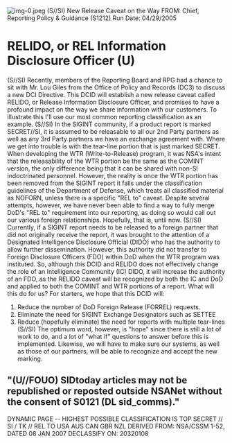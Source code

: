 ![img-0.jpeg](img-0.jpeg)
(S//SI) New Release Caveat on the Way
FROM:
Chief, Reporting Policy \& Guidance (S1212)
Run Date: 04/29/2005

# RELIDO, or REL Information Disclosure Officer (U) 

(S//SI) Recently, members of the Reporting Board and RPG had a chance to sit with Mr. Lou Giles from the Office of Policy and Records (DC3) to discuss a new DCI Directive. This DCID will establish a new release caveat called RELIDO, or Release Information Disclosure Officer, and promises to have a profound impact on the way we share information with our customers. To illustrate this I'll use our most common reporting classification as an example.
(S//SI) In the SIGINT community, if a product report is marked SECRET//SI, it is assumed to be releasable to all our 2nd Party partners as well as any 3rd Party partners we have an exchange agreement with. Where we get into trouble is with the tear-line portion that is just marked SECRET. When developing the WTR (Write-to-Release) program, it was NSA's intent that the releasability of the WTR portion be the same as the COMINT version, the only difference being that it can be shared with non-SI indoctrinated personnel. However, the reality is once the WTR portion has been removed from the SIGINT report it falls under the classification guidelines of the Department of Defense, which treats all classified material as NOFORN, unless there is a specific "REL to" caveat. Despite several attempts, however, we have never been able to find a way to fully merge DoD's "REL to" requirement into our reporting, as doing so would call out our various foreign relationships. Hopefully, that is, until now.
(S//SI) Currently, if a SIGINT report needs to be released to a foreign partner that did not originally receive the report, it was brought to the attention of a Designated Intelligence Disclosure Official (DIDO) who has the authority to allow further dissemination. However, this authority did not transfer to Foreign Disclosure Officers (FDO) within DoD when the WTR program was instituted. So, although this DCID and RELIDO does not effectively change the role of an Intelligence Community (IC) DIDO, it will increase the authority of an FDO, as the RELIDO caveat will be recognized by both the IC and DoD and applied to both the COMINT and WTR portions of a report. What will this do for us? For starters, we hope that this DCID will:

1. Reduce the number of DoD Foreign Release (FORREL) requests.
2. Eliminate the need for SIGINT Exchange Designators such as SETTEE
3. Reduce (hopefully eliminate) the need for reports with multiple tear-lines
(S//SI) The optimum word, however, is "hope" since there is still a lot of work to do, and a lot of "what if" questions to answer before this is implemented. Likewise, we will have to make sure our systems, as well as those of our partners, will be able to recognize and accept the new marking.

## "(U//FOUO) SIDtoday articles may not be republished or reposted outside NSANet without the consent of S0121 (DL sid_comms)."

DYNAMIC PAGE -- HIGHEST POSSIBLE CLASSIFICATION IS TOP SECRET // SI / TK // REL TO USA AUS CAN GBR NZL DERIVED FROM: NSA/CSSM 1-52, DATED 08 JAN 2007 DECLASSIFY ON: 20320108

